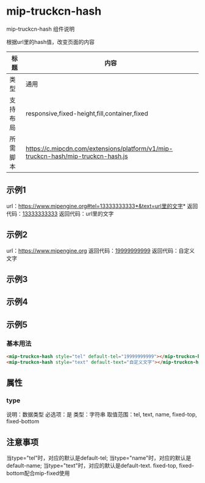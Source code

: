# mip-truckcn-hash

mip-truckcn-hash 组件说明

根据url里的hash值，改变页面的内容

标题|内容
----|----
类型|通用
支持布局|responsive,fixed-height,fill,container,fixed
所需脚本|https://c.mipcdn.com/extensions/platform/v1/mip-truckcn-hash/mip-truckcn-hash.js

## 示例1

url：https://www.mipengine.org#tel=13333333333*&text=url里的文字*
<mip-truckcn-hash type="tel" default-tel="19999999999"></mip-truckcn-hash>
返回代码：<a href="tel:13333333333">13333333333</a>
<mip-truckcn-hash type="text" default-text="自定义文字"></mip-truckcn-hash>
返回代码：url里的文字

## 示例2

url：https://www.mipengine.org
<mip-truckcn-hash type="tel" default-tel="19999999999"></mip-truckcn-hash>
返回代码：<a href="tel:19999999999">19999999999</a>
<mip-truckcn-hash style="text" default-text="自定义文字"></mip-truckcn-hash>
返回代码：自定义文字

## 示例3

<mip-fixed type="top" id="topid">
  <div><mip-truckcn-hash type="fixed-top" default-tel="19999999999"></mip-truckcn-hash></div>
  <div class="btn_style" on="tap:topid.close"></div>
</mip-fixed>

## 示例4

<mip-fixed type="bottom" id="bottomid">
  <div><mip-truckcn-hash type="fixed-bottom" default-tel="19999999999"></mip-truckcn-hash></div>
  <div class="btn_style" on="tap:bottomid.close"></div>
</mip-fixed>

## 示例5

<mip-truckcn-hash type="name" default-name="张经理"></mip-truckcn-hash>

### 基本用法
```html
<mip-truckcn-hash style="tel" default-tel="19999999999"></mip-truckcn-hash>
<mip-truckcn-hash style="text" default-text="自定义文字"></mip-truckcn-hash>
```

## 属性

### type

说明：数据类型
必选项：是
类型：字符串
取值范围：tel, text, name, fixed-top, fixed-bottom

## 注意事项
当type="tel"时，对应的默认是default-tel;
当type="name"时，对应的默认是default-name;
当type="text"时，对应的默认是default-text.
fixed-top, fixed-bottom配合mip-fixed使用

